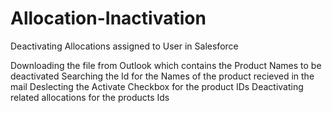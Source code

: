 # Allocation-Inactivation
Deactivating Allocations assigned to User in Salesforce

Downloading the file from Outlook which contains the Product Names to be deactivated
Searching the Id for the Names of the product recieved in the mail
Deslecting the Activate Checkbox for the product IDs 
Deactivating related allocations for the products Ids
